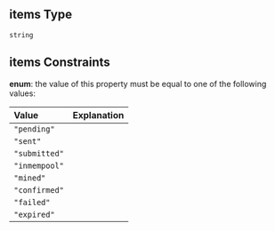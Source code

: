 ## items Type

`string`

## items Constraints

**enum**: the value of this property must be equal to one of the following values:

| Value         | Explanation |
| :------------ | :---------- |
| `"pending"`   |             |
| `"sent"`      |             |
| `"submitted"` |             |
| `"inmempool"` |             |
| `"mined"`     |             |
| `"confirmed"` |             |
| `"failed"`    |             |
| `"expired"`   |             |

